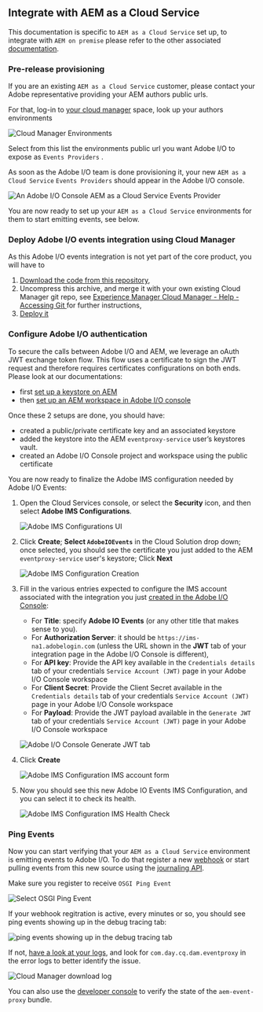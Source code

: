 
## Integrate with AEM as a Cloud Service

This documentation is specific to `AEM as a Cloud Service` set up, to integrate with `AEM on premise` 
please refer to the other associated [documentation](aem_on_premise_install.md).

### Pre-release provisioning

If you are an existing `AEM as a Cloud Service` customer, please contact your Adobe representative providing your AEM authors public urls.

For that, log-in to [your cloud manager](my.cloudmanager.adobe.com/) space, look up your authors environments

  ![Cloud Manager Environments](../img/cloud_manager_environments.png "Cloud Manager Environments")

Select from this list the environments public url you want Adobe I/O to expose as `Events Providers` . 

As soon as the Adobe I/O team is done provisioning it, your new `AEM as a Cloud Service` `Events Providers` should appear in the Adobe I/O console.
 
  ![An Adobe I/O Console `AEM as a Cloud Service` Events Provider](../img/add_skyline_event_provider.png "An Adobe I/O Console `AEM as a Cloud Service` Events Provider")
 
You are now ready to set up your `AEM as a Cloud Service` environments for them to start emitting events, see below.

### Deploy Adobe I/O events integration using Cloud Manager

As this Adobe I/O events integration is not yet part of the core product, you will have to

1. [Download the code from this repository](https://github.com/AdobeDocs/adobeio-events/releases/download/2020_07_20_13_00/aem-event-proxy-skyline-2020_07_20_13_00.zip),
2. Uncompress this archive, and merge it with your own existing Cloud Manager git repo,
see [Experience Manager Cloud Manager - Help - Accessing Git ](https://docs.adobe.com/content/help/en/experience-manager-cloud-manager/using/managing-code/accessing-git.html) 
for further instructions,
3. [Deploy it](https://docs.adobe.com/content/help/en/experience-manager-cloud-manager/using/how-to-use/deploying-code.html) 


### Configure Adobe I/O authentication

To secure the calls between Adobe I/O and AEM, we leverage an oAuth JWT exchange token flow.
This flow uses a certificate to sign the JWT request and therefore requires certificates configurations
on both ends. Please look at our documentations:
* first [set up a keystore on AEM](aem_keystore_setup.md) 
* then [set up an AEM workspace in Adobe I/O console](aem_console_setup.md)

Once these 2 setups are done, you should have:

* created a public/private certificate key and an associated keystore
* added the keystore into the AEM `eventproxy-service` user&rsquo;s keystores vault.
* created an Adobe I/O Console project and workspace using the public certificate

You are now ready to finalize the Adobe IMS configuration needed by Adobe I/O Events:

1. Open the Cloud Services console, or select the **Security** icon, and then select **Adobe IMS Configurations**.

   ![Adobe IMS Configurations UI](../img/events_aem_adobe-ims-conf-1.png "Adobe IMS Configurations UI")

2. Click **Create**;
   **Select `AdobeIOEvents`** in the Cloud Solution drop down; once selected, you should see the certificate you just added to the AEM `eventproxy-service` user's keystore;
   Click **Next**

    ![Adobe IMS Configuration Creation](../img/events_aem_adobe-ims-conf-2.png "Adobe IMS Configuration Creation")

3. Fill in the various entries expected to configure the IMS account associated with the integration
 you just [created in the Adobe I/O Console](aem_console_setup.md):
     * For **Title**: specify **Adobe IO Events** (or any other title that makes sense to you).
     * For **Authorization Server**: it should be `https://ims-na1.adobelogin.com` (unless the URL shown in the **JWT** tab of your integration page in the Adobe I/O Console is different),
     * For **API key**: Provide the API key available in the `Credentials details` tab of your credentials `Service Account (JWT)` page in your Adobe I/O Console workspace
     * For **Client Secret**: Provide the Client Secret available in the `Credentials details` tab of your credentials `Service Account (JWT)` page in your Adobe I/O Console workspace
     * For **Payload**: Provide the JWT payload available in the `Generate JWT` tab of your credentials `Service Account (JWT)` page in your Adobe I/O Console workspace
  
   ![Adobe I/O Console Generate JWT tab](../img/console_generate_jwt_tab.png "Adobe I/O Console Generate JWT tab")

4. Click **Create**

    ![Adobe IMS Configuration IMS account form](../img/events_aem_adobe-ims-conf-3.png "Adobe IMS Configuration IMS account form")

5. Now you should see this new Adobe IO Events IMS Configuration, and you can select it to check its health.

     ![Adobe IMS Configuration IMS Health Check](../img/events_aem_adobe-ims-conf-4.png "Adobe IMS Configuration Health Check")
      

### Ping Events 

Now you can start verifying that your `AEM as a Cloud Service` environment is emitting events to Adobe I/O.
To do that register a new [webhook](../intro/webhook_docs_intro.md) or start pulling events from this new source using the [journaling API](../intro/journaling_api.md).

Make sure you register to receive `OSGI Ping Event`

   ![Select OSGI Ping Event](../img/select_osgi_ping_event.png "Select OSGI Ping Event")
 
If your webhook regitration is active, every minutes or so, 
you should see ping events showing up in the debug tracing tab:

   ![ping events showing up in the debug tracing tab](../img/debug_tracing_osgi_ping_event.png "ping events showing up in the debug tracing tab")

If not, [have a look at your logs](https://docs.adobe.com/content/help/en/experience-manager-learn/cloud-service/debugging/debugging-aem-as-a-cloud-service/logs.html), and look for `com.day.cq.dam.eventproxy` in the error logs to better identify the issue.

  ![Cloud Manager download log](../img/cloudmanager_download_log.png "Cloud Manager download log")

You can also use the [developer console](https://docs.adobe.com/content/help/en/experience-manager-learn/cloud-service/debugging/debugging-aem-as-a-cloud-service/developer-console.html)
to verify the state of the `aem-event-proxy` bundle.
